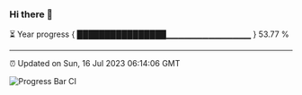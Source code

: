 ### Hi there 👋

⏳ Year progress { ████████████████▁▁▁▁▁▁▁▁▁▁▁▁▁▁ } 53.77 %

---

⏰ Updated on Sun, 16 Jul 2023 06:14:06 GMT

![Progress Bar CI](https://github.com/liununu/liununu/workflows/Progress%20Bar%20CI/badge.svg)
